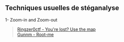 ## Techniques usuelles de stéganalyse
1- Zoom-in and Zoom-out  
> [Ringzer0ctf - You're lost? Use the map](https://github.com/nanamou224/Become-a-CTF-player/tree/main/Steganography%20%26%20Steganalysis/Steganalysis/Image%20Steganalysis/Ringzer0ctf/You're%20lost%3F%20Use%20the%20map)  
> [Gunnm - Root-me](https://github.com/nanamou224/Become-a-CTF-player/tree/main/Steganography%20%26%20Steganalysis/Steganalysis/Image%20Steganalysis/Root-me/Gunnm)


